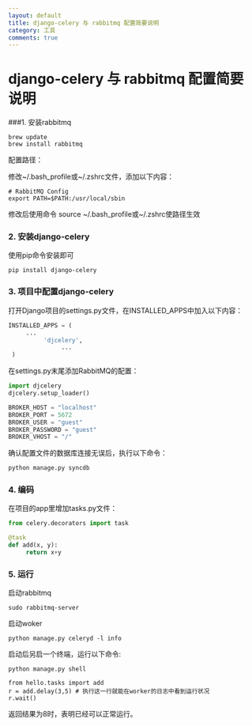 ```yaml
---
layout: default
title: django-celery 与 rabbitmq 配置简要说明
category: 工具
comments: true
---
```


# django-celery 与 rabbitmq 配置简要说明 

###1. 安装rabbitmq

```
brew update
brew install rabbitmq
```

配置路径：

修改~/.bash_profile或~/.zshrc文件，添加以下内容：

```
# RabbitMQ Config
export PATH=$PATH:/usr/local/sbin
```

修改后使用命令 source ~/.bash_profile或~/.zshrc使路径生效

### 2. 安装django-celery

使用pip命令安装即可

```
pip install django-celery
```

### 3. 项目中配置django-celery

打开Django项目的settings.py文件，在INSTALLED_APPS中加入以下内容：

```python
INSTALLED_APPS = (
     ...
          'djcelery',
               ...
 )
```

在settings.py末尾添加RabbitMQ的配置：

```python
import djcelery
djcelery.setup_loader()

BROKER_HOST = "localhost"
BROKER_PORT = 5672
BROKER_USER = "guest"
BROKER_PASSWORD = "guest"
BROKER_VHOST = "/"
```

确认配置文件的数据库连接无误后，执行以下命令：

```python
python manage.py syncdb
```

### 4. 编码

在项目的app里增加tasks.py文件：

```python
from celery.decorators import task

@task
def add(x, y):
     return x+y
```

### 5. 运行

启动rabbitmq

```
sudo rabbitmq-server
```

启动woker

```
python manage.py celeryd -l info
```

启动后另启一个终端，运行以下命令:

```
python manage.py shell

from hello.tasks import add
r = add.delay(3,5) # 执行这一行就能在worker的日志中看到运行状况
r.wait()
```

返回结果为8时，表明已经可以正常运行。


